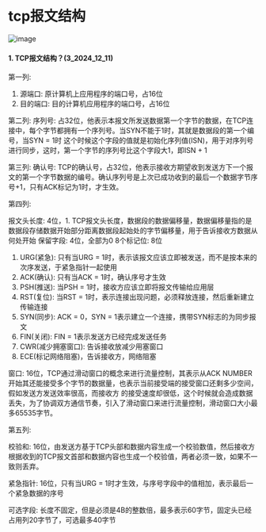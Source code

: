 # tcp报文结构
![image](https://github.com/Luozujian/architect/assets/27532970/7ac7730f-e975-42d9-bd68-67650506d866)



#### 1. TCP报文结构？(3_2024_12_11)
第一列:
1. 源端口: 原计算机上应用程序的端口号，占16位
2. 目的端口: 目的计算机应用程序的端口号，占16位

第二列:
序列号: 占32位，他表示本报文所发送数据第一个字节的数据，在TCP连接中，每个字节都拥有一个序列号。当SYN不能于1时，其就是数据段的第一个编号，当SYN = 1时
这个时候这个字段的值就是初始化序列值(ISN)，用于对序列号进行同步，这时，第一个字节的序列号比这个字段大1，即ISN + 1

第三列:
确认号: TCP的确认号，占32位，他表示接收方期望收到发送方下一个报文的第一个字节数据的编号。确认序列号是上次已成功收到的最后一个数据字节序号+1，只有ACK标记为1时，才生效。


第四列:

报文头长度: 4位，1. TCP报文头长度，数据段的数据偏移量，数据偏移量指的是数据段存储数据开始部分距离数据段起始处的字节偏移量，用于告诉接收方数据从何处开始
保留字段: 4位，全部为0
8个标记位: 8位

1. URG(紧急): 只有当URG = 1时，表示该报文应该立即被发送，而不是按本来的次序发送，于紧急指针一起使用
2. ACK(确认): 只有当ACK = 1时，确认序号才生效
3. PSH(推送): 当PSH = 1时，接收方应该立即将报文传输给应用层
4. RST(复位): 当RST = 1时，表示连接出现问题，必须释放连接，然后重新建立传输连接
5. SYN(同步): ACK = 0，SYN = 1表示建立一个连接，携带SYN标志的为同步报文
6. FIN(关闭): FIN = 1表示发送方已经完成发送任务
7. CWR(减少拥塞窗口): 告诉接收放减少用塞窗口
8. ECE(标记网络阻塞)，告诉接收方，网络阻塞


窗口: 16位，TCP通过滑动窗口的概念来进行流量控制，其表示从ACK NUMBER开始其还能接受多个字节的数据量，也表示当前接受端的接受窗口还剩多少空间，假如发送方发送效率很高，而接收方
的接受速度却很低，这个时候就会造成数据丢失，为了协调双方通信节奏，引入了滑动窗口来进行流量控制，滑动窗口大小最多65535字节。

第五列: 

校验和: 16位，由发送方基于TCP头部和数据内容生成一个校验数值，然后接收方根据收到的TCP报文首部和数据内容也生成一个校验值，两者必须一致，如果不一致则丢弃。

紧急指针: 16位，只有当URG = 1时才生效，与序号字段中的值相加，表示最后一个紧急数据的序号

可选字段: 长度不固定，但是必须是4B的整数倍，最多表示60字节，固定头已经占用列20字节了，可选最多40字节












